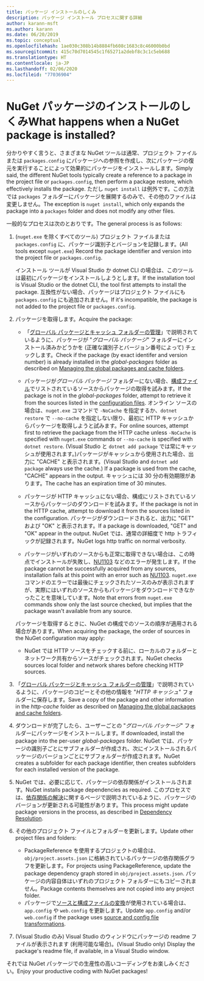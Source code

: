 ```yaml
---
title: パッケージ インストールのしくみ
description: パッケージ インストール プロセスに関する詳細
author: karann-msft
ms.author: karann
ms.date: 06/20/2019
ms.topic: conceptual
ms.openlocfilehash: 1ae030c308b14b8884fb608c1683c8c46000b0bd
ms.sourcegitcommit: 415c70d7014545c1f65271a2debf8c3c1c5eb688
ms.translationtype: HT
ms.contentlocale: ja-JP
ms.lasthandoff: 02/06/2020
ms.locfileid: "77036904"
---
```

# <a name="what-happens-when-a-nuget-package-is-installed"></a><span data-ttu-id="896a2-103">NuGet パッケージのインストールのしくみ</span><span class="sxs-lookup"><span data-stu-id="896a2-103">What happens when a NuGet package is installed?</span></span>

<span data-ttu-id="896a2-104">分かりやすく言うと、さまざまな NuGet ツールは通常、プロジェクト ファイルまたは `packages.config` にパッケージへの参照を作成し、次にパッケージの復元を実行することによって効果的にパッケージをインストールします。</span><span class="sxs-lookup"><span data-stu-id="896a2-104">Simply said, the different NuGet tools typically create a reference to a package in the project file or `packages.config`, then perform a package restore, which effectively installs the package.</span></span> <span data-ttu-id="896a2-105">ただし `nuget install` は例外です。この方法では `packages` フォルダーにパッケージを展開するのみで、その他のファイルは変更しません。</span><span class="sxs-lookup"><span data-stu-id="896a2-105">The exception is `nuget install`, which only expands the package into a `packages` folder and does not modify any other files.</span></span>

<span data-ttu-id="896a2-106">一般的なプロセスは次のとおりです。</span><span class="sxs-lookup"><span data-stu-id="896a2-106">The general process is as follows:</span></span>

1. <span data-ttu-id="896a2-107">(`nuget.exe` を除くすべてのツール) プロジェクト ファイルまたは `packages.config` に、パッケージ識別子とバージョンを記録します。</span><span class="sxs-lookup"><span data-stu-id="896a2-107">(All tools except `nuget.exe`) Record the package identifier and version into the project file or `packages.config`.</span></span>

   <span data-ttu-id="896a2-108">インストール ツールが Visual Studio か dotnet CLI の場合は、このツールは最初にパッケージをインストールしようとします。</span><span class="sxs-lookup"><span data-stu-id="896a2-108">If the installation tool is Visual Studio or the dotnet CLI, the tool first attempts to install the package.</span></span> <span data-ttu-id="896a2-109">互換性がない場合、パッケージはプロジェクト ファイルにも `packages.config` にも追加されません。</span><span class="sxs-lookup"><span data-stu-id="896a2-109">If it's incompatible, the package is not added to the project file or `packages.config`.</span></span>

2. <span data-ttu-id="896a2-110">パッケージを取得します。</span><span class="sxs-lookup"><span data-stu-id="896a2-110">Acquire the package:</span></span>
   - <span data-ttu-id="896a2-111">「[グローバル パッケージとキャッシュ フォルダーの管理](../consume-packages/managing-the-global-packages-and-cache-folders.md)」で説明されているように、パッケージが "*グローバル パッケージ*" フォルダーにインストール済みかどうかを (正確な識別子とバージョン番号によって) チェックします。</span><span class="sxs-lookup"><span data-stu-id="896a2-111">Check if the package (by exact identifer and version number) is already installed in the *global-packages* folder as described on [Managing the global packages and cache folders](../consume-packages/managing-the-global-packages-and-cache-folders.md).</span></span>

   - <span data-ttu-id="896a2-112">パッケージが*グローバル パッケージ* フォルダーにない場合、[構成ファイル](../consume-packages/Configuring-NuGet-Behavior.md)でリストされているソースからパッケージの取得を試みます。</span><span class="sxs-lookup"><span data-stu-id="896a2-112">If the package is not in the *global-packages* folder, attempt to retrieve it from the sources listed in the [configuration files](../consume-packages/Configuring-NuGet-Behavior.md).</span></span> <span data-ttu-id="896a2-113">オンライン ソースの場合は、`nuget.exe` コマンドで `-NoCache` を指定するか、`dotnet restore` で `--no-cache` を指定しない限り、最初に HTTP キャッシュからパッケージを取得しようと試みます。</span><span class="sxs-lookup"><span data-stu-id="896a2-113">For online sources, attempt first to retrieve the package from the HTTP cache unless `-NoCache` is specified with `nuget.exe` commands or `--no-cache` is specified with `dotnet restore`.</span></span> <span data-ttu-id="896a2-114">(Visual Studio と `dotnet add package` では常にキャッシュが使用されます。)パッケージがキャッシュから使用された場合、出力に "CACHE" と表示されます。</span><span class="sxs-lookup"><span data-stu-id="896a2-114">(Visual Studio and `dotnet add package` always use the cache.) If a package is used from the cache, "CACHE" appears in the output.</span></span> <span data-ttu-id="896a2-115">キャッシュには 30 分の有効期限があります。</span><span class="sxs-lookup"><span data-stu-id="896a2-115">The cache has an expiration time of 30 minutes.</span></span>

   - <span data-ttu-id="896a2-116">パッケージが HTTP キャッシュにない場合、構成にリストされているソースからパッケージのダウンロードを試みます。</span><span class="sxs-lookup"><span data-stu-id="896a2-116">If the package is not in the HTTP cache, attempt to download it from the sources listed in the configuration.</span></span> <span data-ttu-id="896a2-117">パッケージがダウンロードされると、出力に "GET" および "OK" と表示されます。</span><span class="sxs-lookup"><span data-stu-id="896a2-117">If a package is downloaded, "GET" and "OK" appear in the output.</span></span> <span data-ttu-id="896a2-118">NuGet では、通常の詳細度で http トラフィックが記録されます。</span><span class="sxs-lookup"><span data-stu-id="896a2-118">NuGet logs http traffic on normal verbosity.</span></span>

   - <span data-ttu-id="896a2-119">パッケージがいずれのソースからも正常に取得できない場合は、この時点でインストールが失敗し、[NU1103](../reference/errors-and-warnings/NU1103.md) などのエラーが発生します。</span><span class="sxs-lookup"><span data-stu-id="896a2-119">If the package cannot be successfully acquired from any sources, installation fails at this point with an error such as [NU1103](../reference/errors-and-warnings/NU1103.md).</span></span> <span data-ttu-id="896a2-120">`nuget.exe` コマンドのエラーでは最後にチェックされたソースのみが表示されますが、実際にはいずれのソースからもパッケージをダウンロードできなかったことを意味しています。</span><span class="sxs-lookup"><span data-stu-id="896a2-120">Note that errors from `nuget.exe` commands show only the last source checked, but implies that the package wasn't available from any source.</span></span>

   <span data-ttu-id="896a2-121">パッケージを取得するときに、NuGet の構成でのソースの順序が適用される場合があります。</span><span class="sxs-lookup"><span data-stu-id="896a2-121">When acquiring the package, the order of sources in the NuGet configuration may apply:</span></span>

   - <span data-ttu-id="896a2-122">NuGet では HTTP ソースをチェックする前に、ローカルのフォルダーとネットワーク共有からソースがチェックされます。</span><span class="sxs-lookup"><span data-stu-id="896a2-122">NuGet checks sources local folder and network shares before checking HTTP sources.</span></span>

3. <span data-ttu-id="896a2-123">「[グローバル パッケージとキャッシュ フォルダーの管理](../consume-packages/managing-the-global-packages-and-cache-folders.md)」で説明されているように、パッケージのコピーとその他の情報を "*HTTP キャッシュ*" フォルダーに保存します。</span><span class="sxs-lookup"><span data-stu-id="896a2-123">Save a copy of the package and other information in the *http-cache* folder as described on [Managing the global packages and cache folders](../consume-packages/managing-the-global-packages-and-cache-folders.md).</span></span>

4. <span data-ttu-id="896a2-124">ダウンロードが完了したら、ユーザーごとの "*グローバル パッケージ*" フォルダーにパッケージをインストールします。</span><span class="sxs-lookup"><span data-stu-id="896a2-124">If downloaded, install the package into the per-user *global-packages* folder.</span></span> <span data-ttu-id="896a2-125">NuGet では、パッケージの識別子ごとにサブフォルダーが作成され、次にインストールされるパッケージのバージョンごとにサブフォルダーが作成されます。</span><span class="sxs-lookup"><span data-stu-id="896a2-125">NuGet creates a subfolder for each package identifier, then creates subfolders for each installed version of the package.</span></span>

5. <span data-ttu-id="896a2-126">NuGet では、必要に応じて、パッケージの依存関係がインストールされます。</span><span class="sxs-lookup"><span data-stu-id="896a2-126">NuGet installs package dependencies as required.</span></span> <span data-ttu-id="896a2-127">このプロセスでは、[依存関係の解決](../concepts/dependency-resolution.md)に関するページで説明されているように、パッケージのバージョンが更新される可能性があります。</span><span class="sxs-lookup"><span data-stu-id="896a2-127">This process might update package versions in the process, as described in [Dependency Resolution](../concepts/dependency-resolution.md).</span></span>

6. <span data-ttu-id="896a2-128">その他のプロジェクト ファイルとフォルダーを更新します。</span><span class="sxs-lookup"><span data-stu-id="896a2-128">Update other project files and folders:</span></span>

    - <span data-ttu-id="896a2-129">PackageReference を使用するプロジェクトの場合は、`obj/project.assets.json` に格納されているパッケージの依存関係グラフを更新します。</span><span class="sxs-lookup"><span data-stu-id="896a2-129">For projects using PackageReference, update the package dependency graph stored in `obj/project.assets.json`.</span></span> <span data-ttu-id="896a2-130">パッケージの内容自体はいずれのプロジェクト フォルダーにもコピーされません。</span><span class="sxs-lookup"><span data-stu-id="896a2-130">Package contents themselves are not copied into any project folder.</span></span>
    - <span data-ttu-id="896a2-131">パッケージで[ソースと構成ファイルの変換](../create-packages/source-and-config-file-transformations.md)が使用されている場合は、`app.config` や `web.config` を更新します。</span><span class="sxs-lookup"><span data-stu-id="896a2-131">Update `app.config` and/or `web.config` if the package uses [source and config file transformations](../create-packages/source-and-config-file-transformations.md).</span></span>

7. <span data-ttu-id="896a2-132">(Visual Studio のみ) Visual Studio のウィンドウにパッケージの readme ファイルが表示されます (利用可能な場合)。</span><span class="sxs-lookup"><span data-stu-id="896a2-132">(Visual Studio only) Display the package's readme file, if available, in a Visual Studio window.</span></span>

<span data-ttu-id="896a2-133">それでは NuGet パッケージでの生産性の高いコーディングをお楽しみください。</span><span class="sxs-lookup"><span data-stu-id="896a2-133">Enjoy your productive coding with NuGet packages!</span></span>

